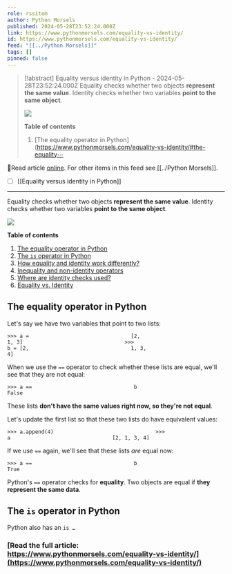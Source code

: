 ```yaml
---
role: rssitem
author: Python Morsels
published: 2024-05-28T23:52:24.000Z
link: https://www.pythonmorsels.com/equality-vs-identity/
id: https://www.pythonmorsels.com/equality-vs-identity/
feed: "[[../Python Morsels]]"
tags: []
pinned: false
---
```

> [!abstract] Equality versus identity in Python - 2024-05-28T23:52:24.000Z
> Equality checks whether two objects **represent the same value**. Identity checks whether two variables **point to the same object**.
> 
> ![](https://i.vimeocdn.com/filter/overlay?src0=https%3A%2F%2Fi.vimeocdn.com%2Fvideo%2F1859635053-5a5a328c38769260b233cb1fae005603a26ff65e609fba2d15a8af03ad563ba9-d_1920x1080&src1=http%3A%2F%2Ff.vimeocdn.com%2Fp%2Fimages%2Fcrawler_play.png)
> 
> **Table of contents**
> 
> 1. [The equality operator in Python](https://www.pythonmorsels.com/equality-vs-identity/#the-equality⋯

🔗Read article [online](https://www.pythonmorsels.com/equality-vs-identity/). For other items in this feed see [[../Python Morsels]].

- [ ] [[Equality versus identity in Python]]
- - -
Equality checks whether two objects **represent the same value**. Identity checks whether two variables **point to the same object**.

![](https://i.vimeocdn.com/filter/overlay?src0=https%3A%2F%2Fi.vimeocdn.com%2Fvideo%2F1859635053-5a5a328c38769260b233cb1fae005603a26ff65e609fba2d15a8af03ad563ba9-d_1920x1080&src1=http%3A%2F%2Ff.vimeocdn.com%2Fp%2Fimages%2Fcrawler_play.png)

**Table of contents**

1. [The equality operator in Python](https://www.pythonmorsels.com/equality-vs-identity/#the-equality-operator-in-python)
2. [The `is` operator in Python](https://www.pythonmorsels.com/equality-vs-identity/#the-is-operator-in-python)
3. [How equality and identity work differently?](https://www.pythonmorsels.com/equality-vs-identity/#how-equality-and-identity-work-differently)
4. [Inequality and non-identity operators](https://www.pythonmorsels.com/equality-vs-identity/#inequality-and-non-identity-operators)
5. [Where are identity checks used?](https://www.pythonmorsels.com/equality-vs-identity/#where-are-identity-checks-used)
6. [Equality vs. Identity](https://www.pythonmorsels.com/equality-vs-identity/#equality-vs-identity)

## The equality operator in Python

Let's say we have two variables that point to two lists:

`>>> a =                                 [2,                                 1, 3]                                 >>>                                 b = [2,                                 1, 3,                                 4]`
                                

When we use the `==` operator to check whether these lists are equal, we'll see that they are not equal:

`>>> a ==                                 b                                 False`
                                

These lists **don't have the same values right now, so they're not equal**.

Let's update the first list so that these two lists do have equivalent values:

`>>> a.append(4)                                 >>>                                 a                                 [2, 1, 3, 4]`
                                

If we use `==` again, we'll see that these lists _are_ equal now:

`>>> a ==                                 b                                 True`
                                

Python's `==` operator checks for **equality**. Two objects are equal if **they represent the same data**.

## The `is` operator in Python

Python also has an `is …`

### [Read the full article: https://www.pythonmorsels.com/equality-vs-identity/](https://www.pythonmorsels.com/equality-vs-identity/)
